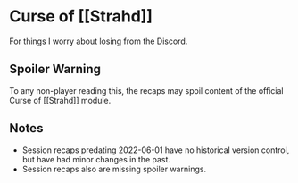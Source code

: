 # Curse of [[Strahd]]

For things I worry about losing from the Discord.

## Spoiler Warning

To any non-player reading this, the recaps may spoil content of the official Curse of [[Strahd]] module.

## Notes

- Session recaps predating 2022-06-01 have no historical version control, but have had minor changes in the past.
- Session recaps also are missing spoiler warnings.